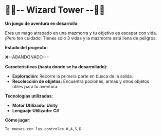 #  🧙‍♂️-- Wizard Tower --🧙‍♂️
**Un juego de aventura en desarrollo**

Eres un mago atrapado en una mazmorra y tu objetivo es escapar con vida. ¡Pero ten cuidado! Tienes solo 3 vidas y la mazmorra está llena de peligros.

**Estado del proyecto:**

 ❌--ABANDONADO---

**Características (hasta donde se ha desarrollado):**

* **Exploración:** Recorre la primera parte en busca de la salida.
* **Recolección de objetos:** Encuentra pociones, armas y otros objetos útiles para tu aventura.

**Tecnologías utilizadas:**
* **Motor Utilizado: Unity**
* **Lenguaje Utilizado: C#**

**Cómo jugar:**
  ```bash
  Te mueves con los controles W,A,S,D
